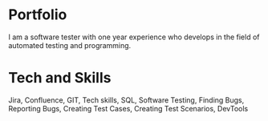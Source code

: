 # Portfolio
I am a software tester with one year
experience who develops in the field of
automated testing and programming.
# Tech and Skills
Jira,
Confluence,
GIT,
Tech skills,
SQL,
Software Testing,
Finding Bugs,
Reporting Bugs,
Creating Test Cases,
Creating Test Scenarios,
DevTools


